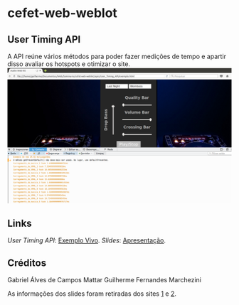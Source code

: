 # cefet-web-weblot
## User Timing API
A API reúne vários métodos para poder fazer medições de tempo e apartir disso avaliar os hotspots e otimizar o site.
![Exemplo da User Timing API funcionando](img/imagem.png)

## Links

_User Timing API_: [Exemplo Vivo][User-codigo].
_Slides_: [Apresentação][present].

## Créditos
Gabriel Álves de Campos Mattar
Guilherme Fernandes Marchezini

As informações dos slides foram retiradas dos sites [1][site1] e [2][site2].

[User-codigo]: https://fegemo.github.io/cefet-web-weblot/apis/User_Timing_API/
[present]: https://docs.google.com/presentation/d/10mS5iLloGngYAjlTIxaspNo5CPqPEHyZeDungqieN_k/edit?usp=sharing
[site1]: http://www.html5rocks.com/en/tutorials/webperformance/usertiming/?redirect_from_locale=pt
[site2]: https://www.w3.org/TR/2013/REC-user-timing-20131212/
